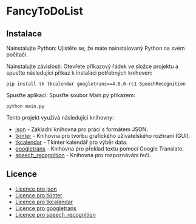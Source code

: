 # FancyToDoList

## Instalace

Nainstalujte Python: Ujistěte se, že máte nainstalovaný Python na svém počítači.

Nainstalujte závislosti: Otevřete příkazový řádek ve složce projektu a spusťte následující příkaz k instalaci potřebných knihoven:

    pip install tk tkcalendar googletrans==4.0.0-rc1 SpeechRecognition 

Spusťte aplikaci: Spusťte soubor Main.py příkazem:

    python main.py

Tento projekt využívá následující knihovny:

- [json](https://docs.python.org/3/library/json.html) - Základní knihovna pro práci s formátem JSON.
- [tkinter](https://docs.python.org/3/library/tkinter.html) - Knihovna pro tvorbu grafického uživatelského rozhraní (GUI).
- [tkcalendar](https://pypi.org/project/tkcalendar/) - Tkinter kalendář pro výběr data.
- [googletrans](https://pypi.org/project/googletrans/) - Knihovna pro překlad textu pomocí Google Translate.
- [speech_recognition](https://pypi.org/project/SpeechRecognition/) - Knihovna pro rozpoznávání řeči.
  
## Licence

- [Licence pro json](https://docs.python.org/3/license.html)
- [Licence pro tkinter](https://docs.python.org/3/license.html)
- [Licence pro tkcalendar](https://opensource.org/licenses/MIT)
- [Licence pro googletrans](https://opensource.org/licenses/MIT)
- [Licence pro speech_recognition](https://opensource.org/licenses/PSF-2.0)
